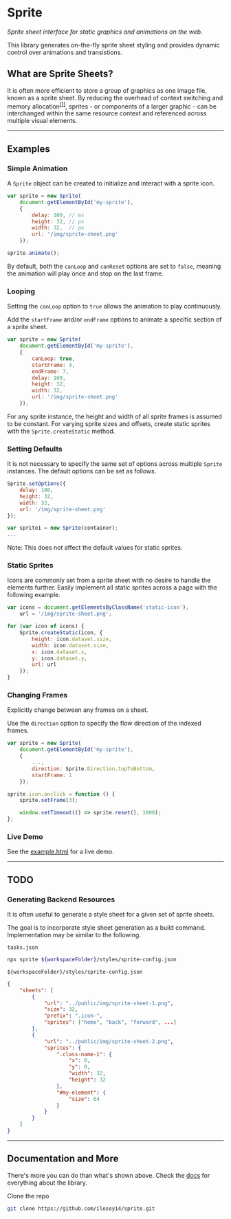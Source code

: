 # Sprite

[documentation]: https://ilosey14.github.io/docs/js/sprite
[example]: ./example.html
[wiki]: https://en.wikipedia.org/wiki/Texture_atlas

*Sprite sheet interface for static graphics and animations on the web.*

This library generates on-the-fly sprite sheet styling and provides dynamic control over animations and transistions.

## What are Sprite Sheets?

It is often more efficient to store a group of graphics as one image file, known as a sprite sheet.
By reducing the overhead of context switching and memory allocation<sup>[[1]][wiki]</sup>,
sprites - or components of a larger graphic - can be interchanged within the same resource context
and referenced across multiple visual elements.

---

## Examples

### Simple Animation

A `Sprite` object can be created to initialize and interact with a sprite icon.

```javascript
var sprite = new Sprite(
    document.getElementById('my-sprite'),
    {
        delay: 100, // ms
        height: 32, // px
        width: 32,  // px
        url: '/img/sprite-sheet.png'
    });

sprite.animate();
```

By default, both the `canLoop` and `canReset` options are set to `false`,
meaning the animation will play once and stop on the last frame.

### Looping

Setting the `canLoop` option to `true` allows the animation to play continuously.

Add the `startFrame` and/or `endFrame` options to animate a specific section of a sprite sheet.

```javascript
var sprite = new Sprite(
    document.getElementById('my-sprite'),
    {
        canLoop: true,
        startFrame: 4,
        endFrame: 7,
        delay: 100,
        height: 32,
        width: 32,
        url: '/img/sprite-sheet.png'
    });
```

For any sprite instance, the height and width of all sprite frames is assumed to be constant.
For varying sprite sizes and offsets, create static sprites with the `Sprite.createStatic` method.

### Setting Defaults

It is not necessary to specify the same set of options across multiple `Sprite` instances.
The default options can be set as follows.

```javascript
Sprite.setOptions({
    delay: 100,
    height: 32,
    width: 32,
    url: '/img/sprite-sheet.png'
});

var sprite1 = new Sprite(container);
...
```

Note: This does not affect the default values for static sprites.

### Static Sprites

Icons are commonly set from a sprite sheet with no desire to handle the elements further.
Easily implement all static sprites across a page with the following example.

```javascript
var icons = document.getElementsByClassName('static-icon'),
    url = '/img/sprite-sheet.png';

for (var icon of icons) {
    Sprite.createStatic(icon, {
        height: icon.dataset.size,
        width: icon.dataset.size,
        x: icon.dataset.x,
        y: icon.dataset.y,
        url: url
    });
}
```

### Changing Frames

Explicitly change between any frames on a sheet.

Use the `direction` option to specify the flow direction of the indexed frames.

```javascript
var sprite = new Sprite(
    document.getElementById('my-sprite'),
    {
        ...,
        direction: Sprite.Direction.topToBottom,
        startFrame: 1
    });

sprite.icon.onclick = function () {
    sprite.setFrame(3);

    window.setTimeout(() => sprite.reset(), 1000);
};
```

### Live Demo

See the [example.html][example] for a live demo.

---

## TODO

### Generating Backend Resources

It is often useful to generate a style sheet for a given set of sprite sheets.

The goal is to incorporate style sheet generation as a build command.
Implementation may be similar to the following.

`tasks.json`
```bash
npx sprite ${workspaceFolder}/styles/sprite-config.json
```

`${workspaceFolder}/styles/sprite-config.json`
```json
{
    "sheets": [
        {
            "url": "../public/img/sprite-sheet-1.png",
            "size": 32,
            "prefix": ".icon-",
            "sprites": ["home", "back", "forward", ...]
        },
        {
            "url": "../public/img/sprite-sheet-2.png",
            "sprites": {
                ".class-name-1": {
                    "x": 0,
                    "y": 0,
                    "width": 32,
                    "height": 32
                },
                "#my-element": {
                    "size": 64
                }
            }
        }
    ]
}
```

---

## Documentation and More

There's more you can do than what's shown above.
Check the [docs][documentation] for everything about the library.

Clone the repo

```bash
git clone https://github.com/ilosey14/sprite.git
```
